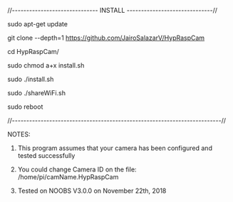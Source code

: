 //------------------------------
INSTALL
------------------------------//

sudo apt-get update

git clone --depth=1 https://github.com/JairoSalazarV/HypRaspCam

cd HypRaspCam/

sudo chmod a+x install.sh

sudo ./install.sh

sudo ./shareWiFi.sh

sudo reboot


//-------------------------------------------------------------------------//

NOTES:
1) This program assumes that your camera has been configured and tested successfully

2) You could change Camera ID on the file: /home/pi/camName.HypRaspCam

3) Tested on NOOBS V3.0.0 on November 22th, 2018

  


